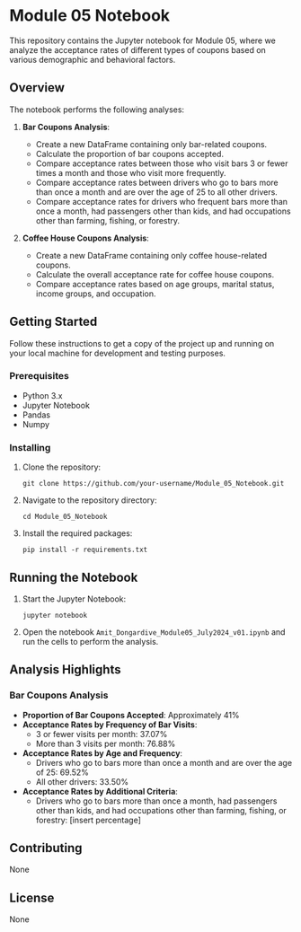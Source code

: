 # Module 05 Notebook

This repository contains the Jupyter notebook for Module 05, where we analyze the acceptance rates of different types of coupons based on various demographic and behavioral factors.

## Overview

The notebook performs the following analyses:

1. **Bar Coupons Analysis**:
   - Create a new DataFrame containing only bar-related coupons.
   - Calculate the proportion of bar coupons accepted.
   - Compare acceptance rates between those who visit bars 3 or fewer times a month and those who visit more frequently.
   - Compare acceptance rates between drivers who go to bars more than once a month and are over the age of 25 to all other drivers.
   - Compare acceptance rates for drivers who frequent bars more than once a month, had passengers other than kids, and had occupations other than farming, fishing, or forestry.

2. **Coffee House Coupons Analysis**:
   - Create a new DataFrame containing only coffee house-related coupons.
   - Calculate the overall acceptance rate for coffee house coupons.
   - Compare acceptance rates based on age groups, marital status, income groups, and occupation.

## Getting Started

Follow these instructions to get a copy of the project up and running on your local machine for development and testing purposes.

### Prerequisites

- Python 3.x
- Jupyter Notebook
- Pandas
- Numpy

### Installing

1. Clone the repository:
   ```
   git clone https://github.com/your-username/Module_05_Notebook.git
   ```
2. Navigate to the repository directory:
   ```
   cd Module_05_Notebook
   ```
3. Install the required packages:
   ```
   pip install -r requirements.txt
   ```

## Running the Notebook

1. Start the Jupyter Notebook:
   ```
   jupyter notebook
   ```
2. Open the notebook `Amit_Dongardive_Module05_July2024_v01.ipynb` and run the cells to perform the analysis.

## Analysis Highlights

### Bar Coupons Analysis

- **Proportion of Bar Coupons Accepted**: Approximately 41%
- **Acceptance Rates by Frequency of Bar Visits**:
  - 3 or fewer visits per month: 37.07%
  - More than 3 visits per month: 76.88%
- **Acceptance Rates by Age and Frequency**:
  - Drivers who go to bars more than once a month and are over the age of 25: 69.52%
  - All other drivers: 33.50%
- **Acceptance Rates by Additional Criteria**:
  - Drivers who go to bars more than once a month, had passengers other than kids, and had occupations other than farming, fishing, or forestry: [insert percentage]


## Contributing

None

## License

None
